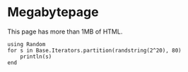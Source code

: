 # Megabytepage

This page has more than 1MB of HTML.

```@example
using Random
for s in Base.Iterators.partition(randstring(2^20), 80)
    println(s)
end
```
